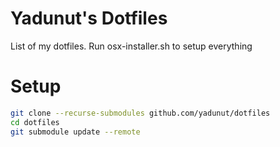 # Yadunut's Dotfiles

List of my dotfiles. Run osx-installer.sh to setup everything

# Setup
```bash
git clone --recurse-submodules github.com/yadunut/dotfiles
cd dotfiles
git submodule update --remote
```
